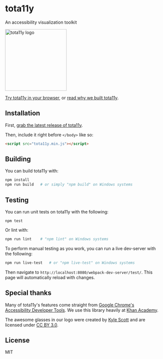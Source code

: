 # tota11y

An accessibility visualization toolkit

<img src="http://khan.github.io/tota11y/img/tota11y-logo.png" alt="tota11y logo" width="200">

[Try tota11y in your browser](http://khan.github.io/tota11y/#Try-it), or
[read why we built tota11y](http://engineering.khanacademy.org/posts/tota11y.htm).

## Installation

First, [grab the latest release of tota11y](https://github.com/Khan/tota11y/releases/latest).

Then, include it right before `</body>` like so:

```html
<script src="tota11y.min.js"></script>
```

## Building

You can build tota11y with:

```sh
npm install
npm run build   # or simply "npm build" on Windows systems
```

## Testing

You can run unit tests on tota11y with the following:

```
npm test
```

Or lint with:

```sh
npm run lint    # "npm lint" on Windows systems
```

To perform manual testing as you work, you can run a live dev-server with the
following:

```sh
npm run live-test   # or "npm live-test" on Windows systems
```

Then navigate to `http://localhost:8080/webpack-dev-server/test/`. This page
will automatically reload with changes.

## Special thanks

Many of tota11y's features come straight from [Google Chrome's Accessibility Developer Tools](https://github.com/GoogleChrome/accessibility-developer-tools). We use this library heavily at [Khan Academy](http://khanacademy.org).

The awesome glasses in our logo were created by [Kyle Scott](https://thenounproject.com/Kyle/) and are licensed under [CC BY 3.0](http://creativecommons.org/licenses/by/3.0/us/legalcode).

## License

MIT
